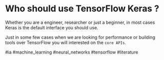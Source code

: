# Who should use TensorFlow Keras ?
Whether you are a engineer, researcher or just a beginner, in most cases Keras is the default interface you should use.

Just in some few cases when we are looking for performance or building tools over TensorFlow you will interested on the `core APIs`.

#ia #machine_learning #neural_networks #tensorflow
#literature